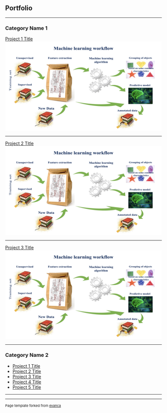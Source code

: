 ## Portfolio

---

### Category Name 1 

[Project 1 Title](/sample_page)
<img src="images/main1.png?raw=true"/>

---
[Project 2 Title](/pdf/sample_presentation.pdf)
<img src="images/main1.png?raw=true"/>

---
[Project 3 Title](http://example.com/)
<img src="images/main1.png?raw=true"/>

---

### Category Name 2

- [Project 1 Title](http://example.com/)
- [Project 2 Title](http://example.com/)
- [Project 3 Title](http://example.com/)
- [Project 4 Title](http://example.com/)
- [Project 5 Title](http://example.com/)

---




---
<p style="font-size:11px">Page template forked from <a href="https://github.com/evanca/quick-portfolio">evanca</a></p>
<!-- Remove above link if you don't want to attibute -->

